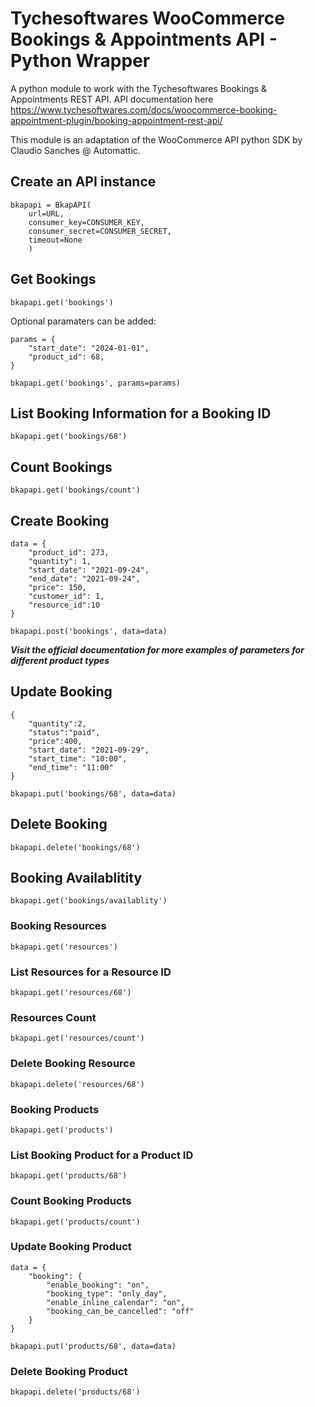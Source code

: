 # Tychesoftwares WooCommerce Bookings & Appointments API - Python Wrapper

A python module to work with the Tychesoftwares Bookings & Appointments REST API.
API documentation here
https://www.tychesoftwares.com/docs/woocommerce-booking-appointment-plugin/booking-appointment-rest-api/

This module is an adaptation of the WooCommerce API python SDK by Claudio Sanches @ Automattic.

## Create an API instance

```
bkapapi = BkapAPI(
    url=URL,
    consumer_key=CONSUMER_KEY,
    consumer_secret=CONSUMER_SECRET,
    timeout=None
    )
```

## Get Bookings

```
bkapapi.get('bookings')
```

Optional paramaters can be added:

```
params = {
    "start_date": "2024-01-01",
    "product_id": 68,
}

bkapapi.get('bookings', params=params)
```

## List Booking Information for a Booking ID

```
bkapapi.get('bookings/68')
```

## Count Bookings

```
bkapapi.get('bookings/count')
```

## Create Booking

```
data = {
    "product_id": 273,
    "quantity": 1,
    "start_date": "2021-09-24",
    "end_date": "2021-09-24",
    "price": 150,
    "customer_id": 1,
    "resource_id":10
}

bkapapi.post('bookings', data=data)
```

**_Visit the official documentation for more examples of parameters for different product types_**

## Update Booking

```
{
    "quantity":2,
    "status":"paid",
    "price":400,
    "start_date": "2021-09-29",
    "start_time": "10:00",
    "end_time": "11:00"
}

bkapapi.put('bookings/68', data=data)
```

## Delete Booking

```
bkapapi.delete('bookings/68')
```

## Booking Availablitity

```
bkapapi.get('bookings/availablity')
```

### Booking Resources

```
bkapapi.get('resources')
```

### List Resources for a Resource ID

```
bkapapi.get('resources/68')
```

### Resources Count

```
bkapapi.get('resources/count')
```

### Delete Booking Resource

```
bkapapi.delete('resources/68')
```

### Booking Products

```
bkapapi.get('products')
```

### List Booking Product for a Product ID

```
bkapapi.get('products/68')
```

### Count Booking Products

```
bkapapi.get('products/count')
```

### Update Booking Product

```
data = {
    "booking": {
        "enable_booking": "on",
        "booking_type": "only_day",
        "enable_inline_calendar": "on",
        "booking_can_be_cancelled": "off"
    }
}

bkapapi.put('products/68', data=data)
```

### Delete Booking Product

```
bkapapi.delete('products/68')
```
